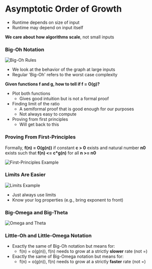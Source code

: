 # Asymptotic Order of Growth

- Runtime depends on size of input
- Runtime may depend on input itself

**We care about how algorithms scale**, not small inputs

### Big-Oh Notation

![Big-Oh Rules](/Users/justiniverson/Desktop/codingstuff/CS3000/ds-algo-notes/resources/bigohrules.png)

- We look at the behavior of the graph at large inputs
- Regular 'Big-Oh' refers to the worst case complexity

**Given functions f and g, how to tell if f = O(g)?**

- Plot both functions
  - Gives good intuition but is not a formal proof
- Finding limit of the ratio
  - A semiformal proof that is good enough for our purposes
  - Not always easy to compute
- Proving from first principles
  - Will get back to this

### Proving From First-Principles
Formally, **f(n) = O(g(n))** if constant **c > 0** exists and natural number **n0** 
exists such that **f(n) <= c*g(n)** for all **n >= n0**

![First-Principles Example](/Users/justiniverson/Desktop/codingstuff/CS3000/ds-algo-notes/resources/fisrtprinciples.png)

### Limits Are Easier
![Limits Example](/Users/justiniverson/Desktop/codingstuff/CS3000/ds-algo-notes/resources/limits1.png)

- Just always use limits
- Know your log properties (e.g., bring exponent to front)

### Big-Omega and Big-Theta
![Omega and Theta](/Users/justiniverson/Desktop/codingstuff/CS3000/ds-algo-notes/resources/omegatheta.png)

### Little-Oh and Little-Omega Notation

- Exactly the same of Big-Oh notation but means for:
  - f(n) = o(g(n)), f(n) needs to grow at a strictly **slower** rate (not =)
- Exactly the same of Big-Omega notation but means for:
  - f(n) = o(g(n)), f(n) needs to grow at a strictly **faster** rate (not =)